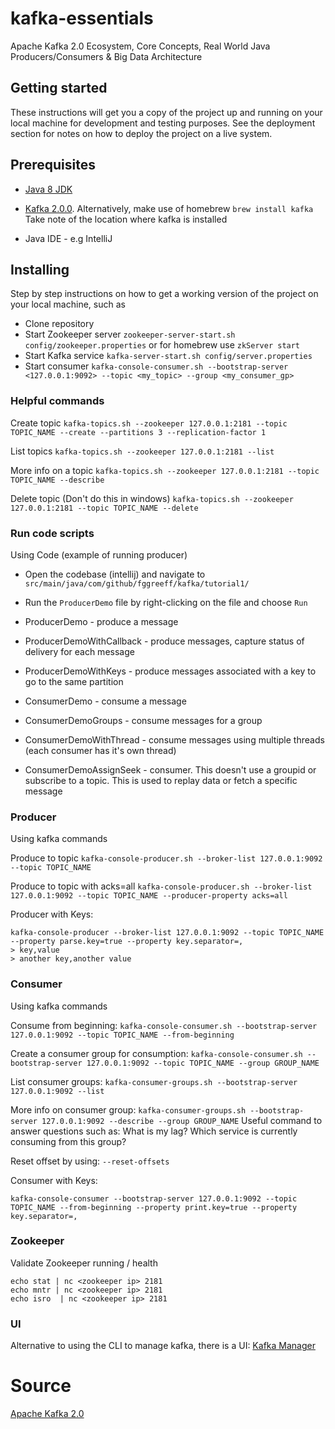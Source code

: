 # kafka-essentials
Apache Kafka 2.0 Ecosystem, Core Concepts, Real World Java Producers/Consumers &amp; Big Data Architecture

## Getting started

These instructions will get you a copy of the project up and running on your local machine for development and testing purposes. See the deployment section for notes on how to deploy the project on a live system.

## Prerequisites

- [Java 8 JDK](http://www.oracle.com/technetwork/java/javase/downloads/jdk8-downloads-2133151.html)
- [Kafka 2.0.0](https://archive.apache.org/dist/kafka/2.0.0/kafka_2.12-2.0.0.tgz). Alternatively, make use of homebrew `brew install kafka` 
Take note of the location where kafka is installed

- Java IDE - e.g IntelliJ


## Installing

Step by step instructions on how to get a working version of the project on your local machine, such as

- Clone repository
- Start Zookeeper server `zookeeper-server-start.sh config/zookeeper.properties` or for homebrew use `zkServer start`
- Start Kafka service `kafka-server-start.sh config/server.properties`
- Start consumer `kafka-console-consumer.sh --bootstrap-server <127.0.0.1:9092> --topic <my_topic> --group <my_consumer_gp>`

### Helpful commands

Create topic ```kafka-topics.sh --zookeeper 127.0.0.1:2181 --topic TOPIC_NAME --create --partitions 3 --replication-factor 1```

List topics ```kafka-topics.sh --zookeeper 127.0.0.1:2181 --list```

More info on a topic ```kafka-topics.sh --zookeeper 127.0.0.1:2181 --topic TOPIC_NAME --describe```

Delete topic (Don't do this in windows) ```kafka-topics.sh --zookeeper 127.0.0.1:2181 --topic TOPIC_NAME --delete```

### Run code scripts

Using Code (example of running producer)
- Open the codebase (intellij) and navigate to ``src/main/java/com/github/fggreeff/kafka/tutorial1/``
- Run the ``ProducerDemo`` file by right-clicking on the file and choose `Run`

- ProducerDemo - produce a message 
- ProducerDemoWithCallback - produce messages, capture status of delivery for each message 
- ProducerDemoWithKeys - produce messages associated with a key to go to the same partition

- ConsumerDemo - consume a message
- ConsumerDemoGroups - consume messages for a group
- ConsumerDemoWithThread - consume messages using multiple threads (each consumer has it's own thread)
- ConsumerDemoAssignSeek -  consumer. This doesn't use a groupid or subscribe to a topic. This is used to replay data or fetch a specific message 

### Producer

Using kafka commands

Produce to topic ```kafka-console-producer.sh --broker-list 127.0.0.1:9092 --topic TOPIC_NAME```

Produce to topic with acks=all ```kafka-console-producer.sh --broker-list 127.0.0.1:9092 --topic TOPIC_NAME --producer-property acks=all```

Producer with Keys: 
```
kafka-console-producer --broker-list 127.0.0.1:9092 --topic TOPIC_NAME --property parse.key=true --property key.separator=,
> key,value
> another key,another value
```

### Consumer

Using kafka commands

Consume from beginning: ```kafka-console-consumer.sh --bootstrap-server 127.0.0.1:9092 --topic TOPIC_NAME --from-beginning```

Create a consumer group for consumption: ```kafka-console-consumer.sh --bootstrap-server 127.0.0.1:9092 --topic TOPIC_NAME --group GROUP_NAME```

List consumer groups: ```kafka-consumer-groups.sh --bootstrap-server 127.0.0.1:9092 --list```

More info on consumer group: ```kafka-consumer-groups.sh --bootstrap-server 127.0.0.1:9092 --describe --group GROUP_NAME```
Useful command to answer questions such as: What is my lag? Which service is currently consuming from this group?

Reset offset by using: `--reset-offsets`

Consumer with Keys: 
```
kafka-console-consumer --bootstrap-server 127.0.0.1:9092 --topic TOPIC_NAME --from-beginning --property print.key=true --property key.separator=,
```

### Zookeeper
Validate Zookeeper running / health 
```
echo stat | nc <zookeeper ip> 2181
echo mntr | nc <zookeeper ip> 2181
echo isro  | nc <zookeeper ip> 2181
```

### UI
Alternative to using the CLI to manage kafka, there is a UI:
[Kafka Manager](https://github.com/yahoo/kafka-manager)

# Source

[Apache Kafka 2.0](https://www.udemy.com/course/apache-kafka/)

